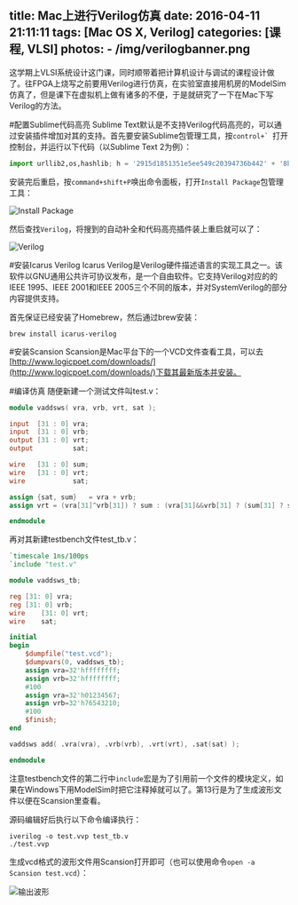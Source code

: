 title: Mac上进行Verilog仿真
date: 2016-04-11 21:11:11
tags: [Mac OS X, Verilog]
categories: [课程, VLSI]
photos: 
	- /img/verilogbanner.png
---
这学期上VLSI系统设计这门课，同时顺带着把计算机设计与调试的课程设计做了。往FPGA上烧写之前要用Verilog进行仿真，在实验室直接用机房的ModelSim仿真了，但是课下在虚拟机上做有诸多的不便，于是就研究了一下在Mac下写Verilog的方法。

#配置Sublime代码高亮
Sublime Text默认是不支持Verilog代码高亮的，可以通过安装插件增加对其的支持。首先要安装Sublime包管理工具，按``control+` ``打开控制台，并运行以下代码（以Sublime Text 2为例）：

```py
import urllib2,os,hashlib; h = '2915d1851351e5ee549c20394736b442' + '8bc59f460fa1548d1514676163dafc88'; pf = 'Package Control.sublime-package'; ipp = sublime.installed_packages_path(); os.makedirs( ipp ) if not os.path.exists(ipp) else None; urllib2.install_opener( urllib2.build_opener( urllib2.ProxyHandler()) ); by = urllib2.urlopen( 'http://packagecontrol.io/' + pf.replace(' ', '%20')).read(); dh = hashlib.sha256(by).hexdigest(); open( os.path.join( ipp, pf), 'wb' ).write(by) if dh == h else None; print('Error validating download (got %s instead of %s), please try manual install' % (dh, h) if dh != h else 'Please restart Sublime Text to finish installation')
```

安装完后重启，按`command+shift+P`唤出命令面板，打开`Install Package`包管理工具：

![Install Package](/img/vlinstall.png)

然后查找`Verilog`，将搜到的自动补全和代码高亮插件装上重启就可以了：

![Verilog](/img/vlverilog.png)

#安装Icarus Verilog
Icarus Verilog是Verilog硬件描述语言的实现工具之一。该软件以GNU通用公共许可协议发布，是一个自由软件。它支持Verilog对应的的IEEE 1995、IEEE 2001和IEEE 2005三个不同的版本，并对SystemVerilog的部分内容提供支持。

首先保证已经安装了Homebrew，然后通过brew安装：

	brew install icarus-verilog
	
#安装Scansion
Scansion是Mac平台下的一个VCD文件查看工具，可以去[http://www.logicpoet.com/downloads/](http://www.logicpoet.com/downloads/)下载其最新版本并安装。

#编译仿真
随便新建一个测试文件叫test.v：

```v
module vaddsws( vra, vrb, vrt, sat );

input  [31 : 0] vra;
input  [31 : 0] vrb;
output [31 : 0] vrt;
output          sat;

wire   [31 : 0] sum;
wire   [31 : 0] vrt;
wire            sat;

assign {sat, sum}	= vra + vrb;
assign vrt = (vra[31]^vrb[31]) ? sum : (vra[31]&&vrb[31] ? (sum[31] ? sum : 32'h80000000) : (sum[31] ? 32'h7fffffff : sum));

endmodule
```

再对其新建testbench文件test_tb.v：

```v
`timescale 1ns/100ps
`include "test.v"

module vaddsws_tb;

reg	[31: 0]	vra;
reg	[31: 0]	vrb;
wire	[31: 0]	vrt;
wire	sat;

initial
begin
	$dumpfile("test.vcd");
	$dumpvars(0, vaddsws_tb);
	assign vra=32'hffffffff;
	assign vrb=32'hffffffff;
	#100
	assign vra=32'h01234567;
	assign vrb=32'h76543210;
	#100
	$finish;
end

vaddsws add( .vra(vra), .vrb(vrb), .vrt(vrt), .sat(sat) );

endmodule
```

注意testbench文件的第二行中`include`宏是为了引用前一个文件的模块定义，如果在Windows下用ModelSim时把它注释掉就可以了。第13行是为了生成波形文件以便在Scansion里查看。

源码编辑好后执行以下命令编译执行：

	iverilog -o test.vvp test_tb.v
	./test.vvp
	
生成vcd格式的波形文件用Scansion打开即可（也可以使用命令`open -a Scansion test.vcd`）：

![输出波形](/img/vltest.png)